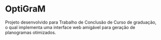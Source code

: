 # OptiGraM
Projeto desenvolvido para Trabalho de Conclusão de Curso de graduação, o qual implementa uma interface web amigável para geração de planogramas otimizados.
